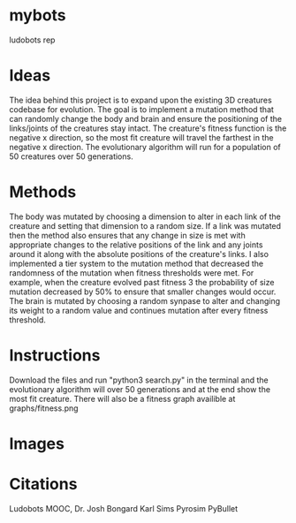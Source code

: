 # mybots
ludobots rep

# Ideas
The idea behind this project is to expand upon the existing 3D creatures codebase for evolution. The goal is to implement a mutation method that can randomly change the body and brain and ensure the positioning of the links/joints of the creatures stay intact. The creature's fitness function is the negative x direction, so the most fit creature will travel the farthest in the negative x direction. The evolutionary algorithm will run for a population of 50 creatures over 50 generations.

# Methods
The body was mutated by choosing a dimension to alter in each link of the creature and setting that dimension to a random size. If a link was mutated then the method also ensures that any change in size is met with appropriate changes to the relative positions of the link and any joints around it along with the absolute positions of the creature's links. I also implemented a tier system to the mutation method that decreased the randomness of the mutation when fitness thresholds were met. For example, when the creature evolved past fitness 3 the probability of size mutation decreased by 50% to ensure that smaller changes would occur. The brain is mutated by choosing a random synpase to alter and changing its weight to a random value and continues mutation after every fitness threshold.

# Instructions
Download the files and run "python3 search.py" in the terminal and the evolutionary algorithm will over 50 generations and at the end show the most fit creature. There will also be a fitness graph availible at graphs/fitness.png

# Images

# Citations
Ludobots MOOC, Dr. Josh Bongard
Karl Sims
Pyrosim
PyBullet
